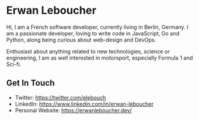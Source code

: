 # Erwan Leboucher

Hi, I am a French software developer, currently living in Berlin, Germany. I am a passionate developer, loving to write code in JavaScript, Go and Python, along being curious about web-design and DevOps.

Enthusiast about anything related to new technologies, science or engineering, I am as well interested in motorsport, especially Formula 1 and Sci-fi.

## Get In Touch

- Twitter: https://twitter.com/elebouch
- LinkedIn: https://www.linkedin.com/in/erwan-leboucher
- Personal Website: https://erwanleboucher.dev/
